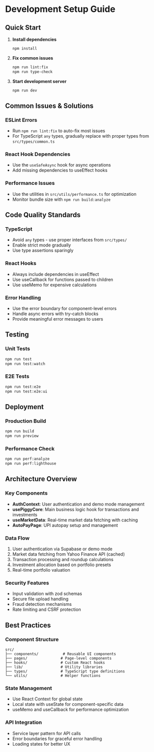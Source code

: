 # Development Setup Guide

## Quick Start

1. **Install dependencies**
   ```bash
   npm install
   ```

2. **Fix common issues**
   ```bash
   npm run lint:fix
   npm run type-check
   ```

3. **Start development server**
   ```bash
   npm run dev
   ```

## Common Issues & Solutions

### ESLint Errors
- Run `npm run lint:fix` to auto-fix most issues
- For TypeScript `any` types, gradually replace with proper types from `src/types/common.ts`

### React Hook Dependencies
- Use the `useSafeAsync` hook for async operations
- Add missing dependencies to useEffect hooks

### Performance Issues
- Use the utilities in `src/utils/performance.ts` for optimization
- Monitor bundle size with `npm run build:analyze`

## Code Quality Standards

### TypeScript
- Avoid `any` types - use proper interfaces from `src/types/`
- Enable strict mode gradually
- Use type assertions sparingly

### React Hooks
- Always include dependencies in useEffect
- Use useCallback for functions passed to children
- Use useMemo for expensive calculations

### Error Handling
- Use the error boundary for component-level errors
- Handle async errors with try-catch blocks
- Provide meaningful error messages to users

## Testing

### Unit Tests
```bash
npm run test
npm run test:watch
```

### E2E Tests
```bash
npm run test:e2e
npm run test:e2e:ui
```

## Deployment

### Production Build
```bash
npm run build
npm run preview
```

### Performance Check
```bash
npm run perf:analyze
npm run perf:lighthouse
```

## Architecture Overview

### Key Components
- **AuthContext**: User authentication and demo mode management
- **usePiggyCore**: Main business logic hook for transactions and investments
- **useMarketData**: Real-time market data fetching with caching
- **AutoPayPage**: UPI autopay setup and management

### Data Flow
1. User authentication via Supabase or demo mode
2. Market data fetching from Yahoo Finance API (cached)
3. Transaction processing and roundup calculations
4. Investment allocation based on portfolio presets
5. Real-time portfolio valuation

### Security Features
- Input validation with zod schemas
- Secure file upload handling
- Fraud detection mechanisms
- Rate limiting and CSRF protection

## Best Practices

### Component Structure
```
src/
├── components/           # Reusable UI components
├── pages/               # Page-level components
├── hooks/               # Custom React hooks
├── lib/                 # Utility libraries
├── types/               # TypeScript type definitions
└── utils/               # Helper functions
```

### State Management
- Use React Context for global state
- Local state with useState for component-specific data
- useMemo and useCallback for performance optimization

### API Integration
- Service layer pattern for API calls
- Error boundaries for graceful error handling
- Loading states for better UX
